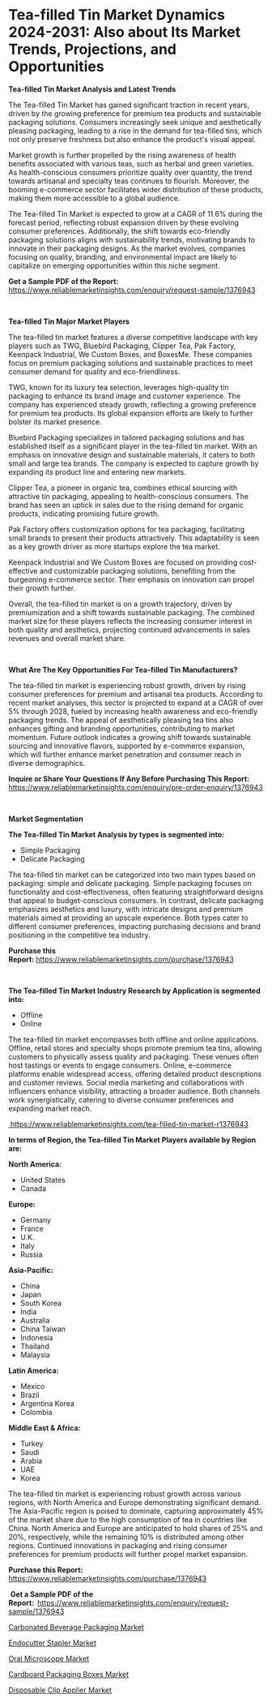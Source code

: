<p><h1>Tea-filled Tin Market Dynamics 2024-2031: Also about Its Market Trends, Projections, and Opportunities</h1></p><p><strong>Tea-filled Tin Market Analysis and Latest Trends</strong></p>
<p><p>The Tea-filled Tin Market has gained significant traction in recent years, driven by the growing preference for premium tea products and sustainable packaging solutions. Consumers increasingly seek unique and aesthetically pleasing packaging, leading to a rise in the demand for tea-filled tins, which not only preserve freshness but also enhance the product's visual appeal. </p><p>Market growth is further propelled by the rising awareness of health benefits associated with various teas, such as herbal and green varieties. As health-conscious consumers prioritize quality over quantity, the trend towards artisanal and specialty teas continues to flourish. Moreover, the booming e-commerce sector facilitates wider distribution of these products, making them more accessible to a global audience.</p><p>The Tea-filled Tin Market is expected to grow at a CAGR of 11.6% during the forecast period, reflecting robust expansion driven by these evolving consumer preferences. Additionally, the shift towards eco-friendly packaging solutions aligns with sustainability trends, motivating brands to innovate in their packaging designs. As the market evolves, companies focusing on quality, branding, and environmental impact are likely to capitalize on emerging opportunities within this niche segment.</p></p>
<p><strong>Get a Sample PDF of the Report:&nbsp;</strong> <a href="https://www.reliablemarketinsights.com/enquiry/request-sample/1376943?utm_campaign=1331&utm_medium=2&utm_source=Github&utm_content=ia&utm_term=23102024&utm_id=tea-filled-tin">https://www.reliablemarketinsights.com/enquiry/request-sample/1376943</a></p>
<p>&nbsp;</p>
<p><strong>Tea-filled Tin Major Market Players</strong></p>
<p><p>The tea-filled tin market features a diverse competitive landscape with key players such as TWG, Bluebird Packaging, Clipper Tea, Pak Factory, Keenpack Industrial, We Custom Boxes, and BoxesMe. These companies focus on premium packaging solutions and sustainable practices to meet consumer demand for quality and eco-friendliness.</p><p>TWG, known for its luxury tea selection, leverages high-quality tin packaging to enhance its brand image and customer experience. The company has experienced steady growth, reflecting a growing preference for premium tea products. Its global expansion efforts are likely to further bolster its market presence.</p><p>Bluebird Packaging specializes in tailored packaging solutions and has established itself as a significant player in the tea-filled tin market. With an emphasis on innovative design and sustainable materials, it caters to both small and large tea brands. The company is expected to capture growth by expanding its product line and entering new markets.</p><p>Clipper Tea, a pioneer in organic tea, combines ethical sourcing with attractive tin packaging, appealing to health-conscious consumers. The brand has seen an uptick in sales due to the rising demand for organic products, indicating promising future growth.</p><p>Pak Factory offers customization options for tea packaging, facilitating small brands to present their products attractively. This adaptability is seen as a key growth driver as more startups explore the tea market.</p><p>Keenpack Industrial and We Custom Boxes are focused on providing cost-effective and customizable packaging solutions, benefiting from the burgeoning e-commerce sector. Their emphasis on innovation can propel their growth further.</p><p>Overall, the tea-filled tin market is on a growth trajectory, driven by premiumization and a shift towards sustainable packaging. The combined market size for these players reflects the increasing consumer interest in both quality and aesthetics, projecting continued advancements in sales revenues and overall market share.</p></p>
<p>&nbsp;</p>
<p><strong>What Are The Key Opportunities For Tea-filled Tin Manufacturers?</strong></p>
<p><p>The tea-filled tin market is experiencing robust growth, driven by rising consumer preferences for premium and artisanal tea products. According to recent market analyses, this sector is projected to expand at a CAGR of over 5% through 2028, fueled by increasing health awareness and eco-friendly packaging trends. The appeal of aesthetically pleasing tea tins also enhances gifting and branding opportunities, contributing to market momentum. Future outlook indicates a growing shift towards sustainable sourcing and innovative flavors, supported by e-commerce expansion, which will further enhance market penetration and consumer reach in diverse demographics.</p></p>
<p><strong>Inquire or Share Your Questions If Any Before Purchasing This Report:</strong> <a href="https://www.reliablemarketinsights.com/enquiry/pre-order-enquiry/1376943?utm_campaign=1331&utm_medium=2&utm_source=Github&utm_content=ia&utm_term=23102024&utm_id=tea-filled-tin">https://www.reliablemarketinsights.com/enquiry/pre-order-enquiry/1376943</a></p>
<p>&nbsp;</p>
<p><strong>Market Segmentation</strong></p>
<p><strong>The Tea-filled Tin Market Analysis by types is segmented into:</strong></p>
<p><ul><li>Simple Packaging</li><li>Delicate Packaging</li></ul></p>
<p><p>The tea-filled tin market can be categorized into two main types based on packaging: simple and delicate packaging. Simple packaging focuses on functionality and cost-effectiveness, often featuring straightforward designs that appeal to budget-conscious consumers. In contrast, delicate packaging emphasizes aesthetics and luxury, with intricate designs and premium materials aimed at providing an upscale experience. Both types cater to different consumer preferences, impacting purchasing decisions and brand positioning in the competitive tea industry.</p></p>
<p><strong>Purchase this Report:&nbsp;</strong><a href="https://www.reliablemarketinsights.com/purchase/1376943?utm_campaign=1331&utm_medium=2&utm_source=Github&utm_content=ia&utm_term=23102024&utm_id=tea-filled-tin">https://www.reliablemarketinsights.com/purchase/1376943</a></p>
<p>&nbsp;</p>
<p><strong>The Tea-filled Tin Market Industry Research by Application is segmented into:</strong></p>
<p><ul><li>Offline</li><li>Online</li></ul></p>
<p><p>The tea-filled tin market encompasses both offline and online applications. Offline, retail stores and specialty shops promote premium tea tins, allowing customers to physically assess quality and packaging. These venues often host tastings or events to engage consumers. Online, e-commerce platforms enable widespread access, offering detailed product descriptions and customer reviews. Social media marketing and collaborations with influencers enhance visibility, attracting a broader audience. Both channels work synergistically, catering to diverse consumer preferences and expanding market reach.</p></p>
<p><a href="https://www.reliablemarketinsights.com/tea-filled-tin-market-r1376943?utm_campaign=1331&utm_medium=2&utm_source=Github&utm_content=ia&utm_term=23102024&utm_id=tea-filled-tin">&nbsp;https://www.reliablemarketinsights.com/tea-filled-tin-market-r1376943</a></p>
<p><strong>In terms of Region, the Tea-filled Tin Market Players available by Region are:</strong></p>
<p>
    <p> <strong> North America: </strong>
        <ul>
            <li>United States</li>
            <li>Canada</li>
        </ul>
        </p> 
    <p> <strong> Europe: </strong>
        <ul>
            <li>Germany</li>
            <li>France</li>
            <li>U.K.</li>
            <li>Italy</li>
            <li>Russia</li>
        </ul>
        </p> 
    <p> <strong> Asia-Pacific: </strong>
        <ul>
            <li>China</li>
            <li>Japan</li>
            <li>South Korea</li>
            <li>India</li>
            <li>Australia</li>
            <li>China Taiwan</li>
            <li>Indonesia</li>
            <li>Thailand</li>
            <li>Malaysia</li>
        </ul>
        </p> 
    <p> <strong> Latin America: </strong>
        <ul>
            <li>Mexico</li>
            <li>Brazil</li>
            <li>Argentina Korea</li>
            <li>Colombia</li>
        </ul>
        </p> 
    <p> <strong> Middle East & Africa: </strong>
        <ul>
            <li>Turkey</li>
            <li>Saudi</li>
            <li>Arabia</li>
            <li>UAE</li>
            <li>Korea</li>
        </ul>
    </p>
    </p>
<p><p>The tea-filled tin market is experiencing robust growth across various regions, with North America and Europe demonstrating significant demand. The Asia-Pacific region is poised to dominate, capturing approximately 45% of the market share due to the high consumption of tea in countries like China. North America and Europe are anticipated to hold shares of 25% and 20%, respectively, while the remaining 10% is distributed among other regions. Continued innovations in packaging and rising consumer preferences for premium products will further propel market expansion.</p></p>
<p><strong>Purchase this Report: </strong><a href="https://www.reliablemarketinsights.com/purchase/1376943?utm_campaign=1331&utm_medium=2&utm_source=Github&utm_content=ia&utm_term=23102024&utm_id=tea-filled-tin">https://www.reliablemarketinsights.com/purchase/1376943</a></p>
<p>&nbsp;<strong>Get a Sample PDF of the Report:&nbsp;&nbsp;</strong><a href="https://www.reliablemarketinsights.com/enquiry/request-sample/1376943?utm_campaign=1331&utm_medium=2&utm_source=Github&utm_content=ia&utm_term=23102024&utm_id=tea-filled-tin">https://www.reliablemarketinsights.com/enquiry/request-sample/1376943</a></p>
<p><strong></strong></p>
<p><p><a href="https://www.linkedin.com/pulse/global-carbonated-beverage-packaging-market-comprehensive-srvmf?utm_campaign=1331&utm_medium=2&utm_source=Github&utm_content=ia&utm_term=23102024&utm_id=tea-filled-tin">Carbonated Beverage Packaging Market</a></p><p><a href="https://www.linkedin.com/pulse/endocutter-stapler-market-size-segmentation-trends-growth-sgd9c?utm_campaign=1331&utm_medium=2&utm_source=Github&utm_content=ia&utm_term=23102024&utm_id=tea-filled-tin">Endocutter Stapler Market</a></p><p><a href="https://www.linkedin.com/pulse/market-dynamics-future-trends-global-oral-microscope-sector-gqxec?utm_campaign=1331&utm_medium=2&utm_source=Github&utm_content=ia&utm_term=23102024&utm_id=tea-filled-tin">Oral Microscope Market</a></p><p><a href="https://www.linkedin.com/pulse/cardboard-packaging-boxes-market-global-insights-sales-hm8kf?utm_campaign=1331&utm_medium=2&utm_source=Github&utm_content=ia&utm_term=23102024&utm_id=tea-filled-tin">Cardboard Packaging Boxes Market</a></p><p><a href="https://www.linkedin.com/pulse/disposable-clip-applier-market-pulse-85-expansion-blueprint-mt9nc?utm_campaign=1331&utm_medium=2&utm_source=Github&utm_content=ia&utm_term=23102024&utm_id=tea-filled-tin">Disposable Clip Applier Market</a></p></p>